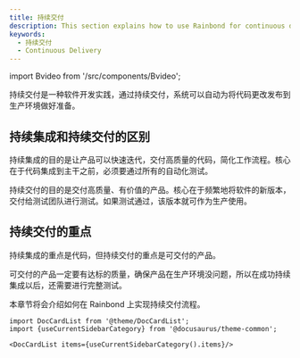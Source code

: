 ```yaml
---
title: 持续交付
description: This section explains how to use Rainbond for continuous delivery
keywords:
  - 持续交付
  - Continuous Delivery
---
```


import Bvideo from '/src/components/Bvideo';

<Bvideo src="//player.bilibili.com/player.html?aid=436800242&bvid=BV1uj411N7Vy&cid=1005268829&page=1" />

持续交付是一种软件开发实践，通过持续交付，系统可以自动为将代码更改发布到生产环境做好准备。

## 持续集成和持续交付的区别

持续集成的目的是让产品可以快速迭代，交付高质量的代码，简化工作流程。核心在于代码集成到主干之前，必须要通过所有的自动化测试。

持续交付的目的是交付高质量、有价值的产品。核心在于频繁地将软件的新版本，交付给测试团队进行测试。如果测试通过，该版本就可作为生产使用。

## 持续交付的重点

持续集成的重点是代码，但持续交付的重点是可交付的产品。

可交付的产品一定要有达标的质量，确保产品在生产环境没问题，所以在成功持续集成以后，还需要进行完整测试。

本章节将会介绍如何在 Rainbond 上实现持续交付流程。

```mdx-code-block
import DocCardList from '@theme/DocCardList';
import {useCurrentSidebarCategory} from '@docusaurus/theme-common';

<DocCardList items={useCurrentSidebarCategory().items}/>
```
